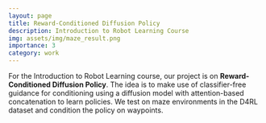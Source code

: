 ```yaml
---
layout: page
title: Reward-Conditioned Diffusion Policy
description: Introduction to Robot Learning Course
img: assets/img/maze_result.png
importance: 3
category: work
---
```


For the Introduction to Robot Learning course, our project is on **Reward-Conditioned Diffusion Policy**. The idea is to make use of classifier-free guidance for conditioning using a diffusion model with attention-based concatenation to learn policies. We test on maze environments in the D4RL dataset and condition the policy on waypoints.